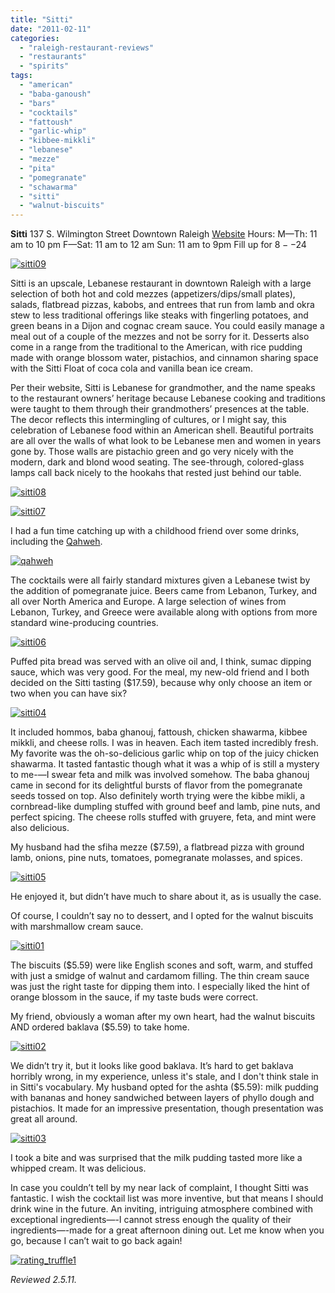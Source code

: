 ```yaml
---
title: "Sitti"
date: "2011-02-11"
categories: 
  - "raleigh-restaurant-reviews"
  - "restaurants"
  - "spirits"
tags: 
  - "american"
  - "baba-ganoush"
  - "bars"
  - "cocktails"
  - "fattoush"
  - "garlic-whip"
  - "kibbee-mikkli"
  - "lebanese"
  - "mezze"
  - "pita"
  - "pomegranate"
  - "schawarma"
  - "sitti"
  - "walnut-biscuits"
---
```


**Sitti** 137 S. Wilmington Street Downtown Raleigh [Website](http://www.sitti-raleigh.com/index1.php) Hours: M—Th: 11 am to 10 pm F—Sat: 11 am to 12 am Sun: 11 am to 9pm Fill up for $8--$24

[![](http://s3.amazonaws.com/thegourmez-wpmedia/2011/02/sitti09.jpg "sitti09")](http://s3.amazonaws.com/thegourmez-wpmedia/2011/02/sitti09.jpg)

Sitti is an upscale, Lebanese restaurant in downtown Raleigh with a large selection of both hot and cold mezzes (appetizers/dips/small plates), salads, flatbread pizzas, kabobs, and entrees that run from lamb and okra stew to less traditional offerings like steaks with fingerling potatoes, and green beans in a Dijon and cognac cream sauce. You could easily manage a meal out of a couple of the mezzes and not be sorry for it. Desserts also come in a range from the traditional to the American, with rice pudding made with orange blossom water, pistachios, and cinnamon sharing space with the Sitti Float of coca cola and vanilla bean ice cream.

Per their website, Sitti is Lebanese for grandmother, and the name speaks to the restaurant owners’ heritage because Lebanese cooking and traditions were taught to them through their grandmothers’ presences at the table. The decor reflects this intermingling of cultures, or I might say, this celebration of Lebanese food within an American shell. Beautiful portraits are all over the walls of what look to be Lebanese men and women in years gone by. Those walls are pistachio green and go very nicely with the modern, dark and blond wood seating. The see-through, colored-glass lamps call back nicely to the hookahs that rested just behind our table.

[![](http://s3.amazonaws.com/thegourmez-wpmedia/2011/02/sitti08.jpg "sitti08")](http://s3.amazonaws.com/thegourmez-wpmedia/2011/02/sitti08.jpg)

[![](http://s3.amazonaws.com/thegourmez-wpmedia/2011/02/sitti07.jpg "sitti07")](http://s3.amazonaws.com/thegourmez-wpmedia/2011/02/sitti07.jpg)

I had a fun time catching up with a childhood friend over some drinks, including the [Qahweh](http://www.thegourmez.com/?p=2197).

[![](http://s3.amazonaws.com/thegourmez-wpmedia/2011/02/qahweh.jpg "qahweh")](http://s3.amazonaws.com/thegourmez-wpmedia/2011/02/qahweh.jpg)

The cocktails were all fairly standard mixtures given a Lebanese twist by the addition of pomegranate juice. Beers came from Lebanon, Turkey, and all over North America and Europe. A large selection of wines from Lebanon, Turkey, and Greece were available along with options from more standard wine-producing countries.

[![](http://s3.amazonaws.com/thegourmez-wpmedia/2011/02/sitti06.jpg "sitti06")](http://s3.amazonaws.com/thegourmez-wpmedia/2011/02/sitti06.jpg)

Puffed pita bread was served with an olive oil and, I think, sumac dipping sauce, which was very good. For the meal, my new-old friend and I both decided on the Sitti tasting ($17.59), because why only choose an item or two when you can have six?

[![](http://s3.amazonaws.com/thegourmez-wpmedia/2011/02/sitti04.jpg "sitti04")](http://s3.amazonaws.com/thegourmez-wpmedia/2011/02/sitti04.jpg)

It included hommos, baba ghanouj, fattoush, chicken shawarma, kibbee mikkli, and cheese rolls. I was in heaven. Each item tasted incredibly fresh. My favorite was the oh-so-delicious garlic whip on top of the juicy chicken shawarma. It tasted fantastic though what it was a whip of is still a mystery to me-—I swear feta and milk was involved somehow. The baba ghanouj came in second for its delightful bursts of flavor from the pomegranate seeds tossed on top. Also definitely worth trying were the kibbe mikli, a cornbread-like dumpling stuffed with ground beef and lamb, pine nuts, and perfect spicing. The cheese rolls stuffed with gruyere, feta, and mint were also delicious.

My husband had the sfiha mezze ($7.59), a flatbread pizza with ground lamb, onions, pine nuts, tomatoes, pomegranate molasses, and spices.

[![](http://s3.amazonaws.com/thegourmez-wpmedia/2011/02/sitti05.jpg "sitti05")](http://s3.amazonaws.com/thegourmez-wpmedia/2011/02/sitti05.jpg)

He enjoyed it, but didn’t have much to share about it, as is usually the case.

Of course, I couldn’t say no to dessert, and I opted for the walnut biscuits with marshmallow cream sauce.

[![](http://s3.amazonaws.com/thegourmez-wpmedia/2011/02/sitti01.jpg "sitti01")](http://s3.amazonaws.com/thegourmez-wpmedia/2011/02/sitti01.jpg)

The biscuits ($5.59) were like English scones and soft, warm, and stuffed with just a smidge of walnut and cardamom filling. The thin cream sauce was just the right taste for dipping them into. I especially liked the hint of orange blossom in the sauce, if my taste buds were correct.

My friend, obviously a woman after my own heart, had the walnut biscuits AND ordered baklava ($5.59) to take home.

[![](http://s3.amazonaws.com/thegourmez-wpmedia/2011/02/sitti02.jpg "sitti02")](http://s3.amazonaws.com/thegourmez-wpmedia/2011/02/sitti02.jpg)

We didn’t try it, but it looks like good baklava. It’s hard to get baklava horribly wrong, in my experience, unless it's stale, and I don't think stale in in Sitti's vocabulary. My husband opted for the ashta ($5.59): milk pudding with bananas and honey sandwiched between layers of phyllo dough and pistachios. It made for an impressive presentation, though presentation was great all around.

[![](http://s3.amazonaws.com/thegourmez-wpmedia/2011/02/sitti03.jpg "sitti03")](http://s3.amazonaws.com/thegourmez-wpmedia/2011/02/sitti03.jpg)

I took a bite and was surprised that the milk pudding tasted more like a whipped cream. It was delicious.

In case you couldn’t tell by my near lack of complaint, I thought Sitti was fantastic. I wish the cocktail list was more inventive, but that means I should drink wine in the future. An inviting, intriguing atmosphere combined with exceptional ingredients—-I cannot stress enough the quality of their ingredients—-made for a great afternoon dining out. Let me know when you go, because I can’t wait to go back again!

[![](http://s3.amazonaws.com/thegourmez-wpmedia/2009/02/rating_truffle1.gif "rating_truffle1")](http://s3.amazonaws.com/thegourmez-wpmedia/2009/02/rating_truffle1.gif)

_Reviewed 2.5.11._
